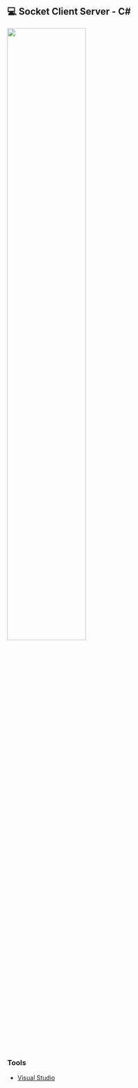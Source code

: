 ## 💻 Socket Client Server - C#

<img src="doc/gif/Demo Socket CSharp.gif" width="60%">

### Tools

- [Visual Studio](https://visualstudio.microsoft.com/downloads/)
